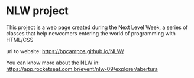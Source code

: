 # NLW project

This project is a web page created during the Next Level Week, a series of classes that help newcomers entering the world of programming with HTML/CSS

url to website: https://bpcampos.github.io/NLW/

You can know more about the NLW in: https://app.rocketseat.com.br/event/nlw-09/explorer/abertura


